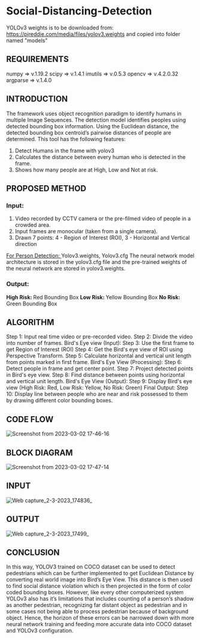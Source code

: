 # Social-Distancing-Detection

YOLOv3 weights is to be downloaded from:
https://pjreddie.com/media/files/yolov3.weights
and copied into folder named "models"

## REQUIREMENTS
numpy => v.1.19.2
scipy => v.1.4.1
imutils => v.0.5.3
opencv => v.4.2.0.32
argparse => v.1.4.0

## INTRODUCTION
The framework uses object recognition paradigm to identify humans in multiple Image Sequences. The detection model identifies peoples using detected bounding box information. Using the Euclidean distance, the detected bounding box centroid’s pairwise distances of people are determined.
This tool has the following features:
  1. Detect Humans in the frame with yolov3
  2. Calculates the distance between every human who is detected in the frame.
  3. Shows how many people are at High, Low and Not at risk.
  
## PROPOSED METHOD
### Input:
1. Video recorded by CCTV camera or the pre-filmed video of people in a crowded area.
2. Input frames are monocular (taken from a single camera).
3. Drawn 7 points: 4 - Region of Interest (ROI), 3 - Horizontal and Vertical direction

<u> For Person Detection: </u>
Yolov3.weights, Yolov3.cfg
The neural network model architecture is stored in the yolov3.cfg file and the pre-trained weights of the neural network are stored in yolov3.weights.

### Output:
<b> High Risk: </b> Red Bounding Box
<b> Low Risk: </b> Yellow Bounding Box
<b> No Risk: </b> Green Bounding Box

## ALGORITHM
Step 1: Input real time video or pre-recorded video.
Step 2: Divide the video into number of frames.
Bird's Eye view (Input):
Step 3: Use the first frame to get Region of Interest (ROI)
Step 4: Get the Bird's eye view of ROI using Perspective Transform.
Step 5: Calculate horizontal and vertical unit length from points marked in first frame.
Bird's Eye View (Processing):
Step 6: Detect people in frame and get center point.
Step 7: Project detected points in Bird's eye view.
Step 8: Find distance between points using horizontal and vertical unit length.
Bird's Eye View (Output):
Step 9: Display Bird's eye view (High Risk: Red, Low Risk: Yellow, No Risk: Green)
Final Output:
Step 10: Display line between people who are near and risk possessed to them by drawing different color bounding boxes.

## CODE FLOW
![Screenshot from 2023-03-02 17-46-16](https://user-images.githubusercontent.com/68748665/222426330-fdc61c84-84de-4f81-8125-467d4eb6633b.png)

## BLOCK DIAGRAM
![Screenshot from 2023-03-02 17-47-14](https://user-images.githubusercontent.com/68748665/222426538-1da9d88c-458a-4fc5-b5a7-14dcc1d667f4.png)

## INPUT
![Web capture_2-3-2023_174836_](https://user-images.githubusercontent.com/68748665/222426808-86e9988c-a39c-48a4-9c0e-0199d69313d8.jpeg)

## OUTPUT
![Web capture_2-3-2023_17499_](https://user-images.githubusercontent.com/68748665/222426942-0a8ca237-77ea-4483-8b7a-2475913f110d.jpeg)

## CONCLUSION
In this way, YOLOV3 trained on COCO dataset can be used to detect pedestrians which can be further implemented to get Euclidean Distance by converting real world image into Bird’s Eye View. This distance is then used to find social distance violation which is then projected in the form of color coded bounding boxes. 
However, like every other computerized system YOLOv3 also has it’s limitations that includes counting of a person’s shadow as another pedestrian, recognizing far distant object as pedestrian and in some cases not being able to process pedestrian because of background object. 
Hence, the horizon of these errors can be narrowed down with more neural network training and feeding more accurate data into COCO dataset and YOLOv3 configuration.
